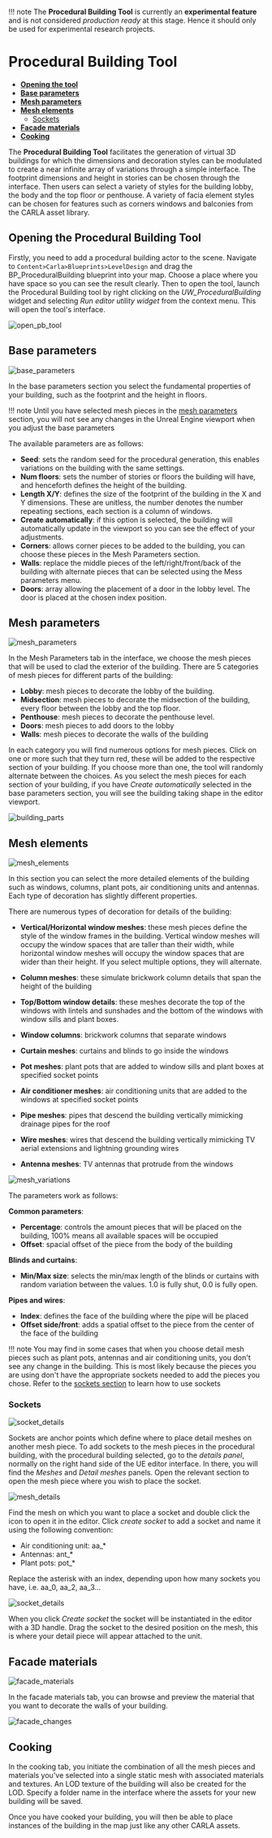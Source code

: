 !!! note
	The __Procedural Building Tool__ is currently an __experimental feature__ and is not considered *production ready* at this stage. Hence it should only be used for experimental research projects.

# Procedural Building Tool

- [__Opening the tool__](#opening-the-procedural-building-tool)
- [__Base parameters__](#base-parameters)
- [__Mesh parameters__](#mesh-parameters)
- [__Mesh elements__](#mesh-elements)
	- [Sockets](#sockets)
- [__Facade materials__](#facade-materials)
- [__Cooking__](#cooking)

The __Procedural Building Tool__ facilitates the generation of virtual 3D buildings for which the dimensions and decoration styles can be modulated to create a near infinite array of variations through a simple interface. The footprint dimensions and height in stories can be chosen through the interface. Then users can select a variety of styles for the building lobby, the body and the top floor or penthouse. A variety of facia element styles can be chosen for features such as corners windows and balconies from the CARLA asset library. 

## Opening the Procedural Building Tool

Firstly, you need to add a procedural building actor to the scene. Navigate to `Content>Carla>Blueprints>LevelDesign` and drag the BP_ProceduralBuilding blueprint into your map. Choose a place where you have space so you can see the result clearly. Then to open the tool, launch the Procedural Building tool by right clicking on the *UW_ProceduralBuilding* widget and selecting *Run editor utility widget* from the context menu. This will open the tool's interface. 

![open_pb_tool](img/open_pb_tool.png)

## Base parameters

![base_parameters](img/pb_base_parameters.png)

In the base parameters section you select the fundamental properties of your building, such as the footprint and the height in floors.

!!! note
	Until you have selected mesh pieces in the [mesh parameters](#mesh-parameters) section, you will not see any changes in the Unreal Engine viewport when you adjust the base parameters

The available parameters are as follows:

- __Seed__: sets the random seed for the procedural generation, this enables variations on the building with the same settings.
- __Num floors__: sets the number of stories or floors the building will have, and henceforth defines the height of the building.
- __Length X/Y__: defines the size of the footprint of the building in the X and Y dimensions. These are unitless, the number denotes the number repeating sections, each section is a column of windows.
- __Create automatically__: if this option is selected, the building will automatically update in the viewport so you can see the effect of your adjustments.
- __Corners__: allows corner pieces to be added to the building, you can choose these pieces in the Mesh Parameters section.
- __Walls__: replace the middle pieces of the left/right/front/back of the building with alternate pieces that can be selected using the Mess parameters menu.
- __Doors__: array allowing the placement of a door in the lobby level. The door is placed at the chosen index position.

## Mesh parameters

![mesh_parameters](img/pb_mesh_parameters.png)

In the Mesh Parameters tab in the interface, we choose the mesh pieces that will be used to clad the exterior of the building. There are 5 categories of mesh pieces for different parts of the building:

- __Lobby__: mesh pieces to decorate the lobby of the building.
- __Midsection__: mesh pieces to decorate the midsection of the building, every floor between the lobby and the top floor.
- __Penthouse__: mesh pieces to decorate the penthouse level.
- __Doors__: mesh pieces to add doors to the lobby
- __Walls__: mesh pieces to decorate the walls of the building

In each category you will find numerous options for mesh pieces. Click on one or more such that they turn red, these will be added to the respective section of your building. If you choose more than one, the tool will randomly alternate between the choices. As you select the mesh pieces for each section of your building, if you have *Create automatically* selected in the base parameters section, you will see the building taking shape in the editor viewport.

![building_parts](img/pb_building_parts.png)

## Mesh elements

![mesh_elements](img/pb_mesh_elements.png)

In this section you can select the more detailed elements of the building such as windows, columns, plant pots, air conditioning units and antennas. Each type of decoration has slightly different properties.

There are numerous types of decoration for details of the building:

- __Vertical/Horizontal window meshes__: these mesh pieces define the style of the window frames in the building. Vertical window meshes will occupy the window spaces that are taller than their width, while horizontal window meshes will occupy the window spaces that are wider than their height. If you select multiple options, they will alternate. 

- __Column meshes__: these simulate brickwork column details that span the height of the building

- __Top/Bottom window details__: these meshes decorate the top of the windows with lintels and sunshades and the bottom of the windows with window sills and plant boxes.

- __Window columns__: brickwork columns that separate windows

- __Curtain meshes__: curtains and blinds to go inside the windows

- __Pot meshes__: plant pots that are added to window sills and plant boxes at specified socket points

- __Air conditioner meshes__: air conditioning units that are added to the windows at specified socket points

- __Pipe meshes__: pipes that descend the building vertically mimicking drainage pipes for the roof

- __Wire meshes__: wires that descend the building vertically mimicking TV aerial extensions and lightning grounding wires

- __Antenna meshes__: TV antennas that protrude from the windows

![mesh_variations](img/pb_detail_variations.webp)

 The parameters work as follows:

 __Common parameters__:

* __Percentage__: controls the amount pieces that will be placed on the building, 100% means all available spaces will be occupied
* __Offset__: spacial offset of the piece from the body of the building

__Blinds and curtains__:

* __Min/Max size__: selects the min/max length of the blinds or curtains with random variation between the values. 1.0 is fully shut, 0.0 is fully open.

__Pipes and wires__:

* __Index__: defines the face of the building where the pipe will be placed
* __Offset side/front__: adds a spatial offset to the piece from the center of the face of the building

!!! note
	You may find in some cases that when you choose detail mesh pieces such as plant pots, antennas and air conditioning units, you don't see any change in the building. This is most likely because the pieces you are using don't have the appropriate sockets needed to add the pieces you chose. Refer to the [sockets section](#sockets) to learn how to use sockets

### Sockets

![socket_details](img/pb_detail_section.png)

Sockets are anchor points which define where to place detail meshes on another mesh piece. To add sockets to the mesh pieces in the procedural building, with the procedural building selected, go to the *details panel*, normally on the right hand side of the UE editor interface. In there, you will find the *Meshes* and *Detail meshes* panels. Open the relevant section to open the mesh piece where you wish to place the socket.

![mesh_details](img/pb_mesh_details.png)

Find the mesh on which you want to place a socket and double click the icon to open it in the editor. Click *create socket* to add a socket and name it using the following convention:

* Air conditioning unit: aa_*
* Antennas: ant_*
* Plant pots: pot_*

Replace the asterisk with an index, depending upon how many sockets you have, i.e. aa_0, aa_2, aa_3...

![socket_details](img/pb_add_socket.png)

When you click *Create socket* the socket will be instantiated in the editor with a 3D handle. Drag the socket to the desired position on the mesh, this is where your detail piece will appear attached to the unit. 

## Facade materials

![facade_materials](img/pb_facade_materials.png)

In the facade materials tab, you can browse and preview the material that you want to decorate the walls of your building.

![facade_changes](img/pb_facade_changes.webp)

## Cooking

In the cooking tab, you initiate the combination of all the mesh pieces and materials you've selected into a single static mesh with associated materials and textures. An LOD texture of the building will also be created for the LOD. Specify a folder name in the interface where the assets for your new building will be saved.

Once you have cooked your building, you will then be able to place instances of the building in the map just like any other CARLA assets.












